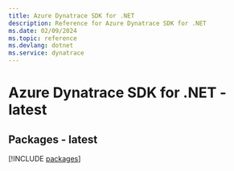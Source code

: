 ```yaml
---
title: Azure Dynatrace SDK for .NET
description: Reference for Azure Dynatrace SDK for .NET
ms.date: 02/09/2024
ms.topic: reference
ms.devlang: dotnet
ms.service: dynatrace
---
```

# Azure Dynatrace SDK for .NET - latest
## Packages - latest
[!INCLUDE [packages](dynatrace-index.md)]